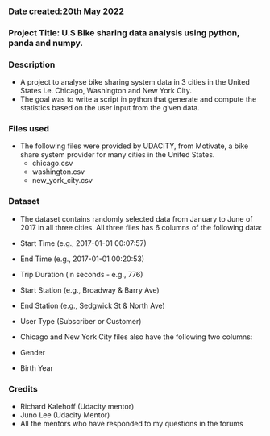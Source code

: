 
### Date created:20th May 2022


### Project Title: U.S Bike sharing data analysis using python, panda and numpy.

### Description
- A project to analyse bike sharing system data in 3 cities in the United States i.e. Chicago, Washington and New York City.
- The goal was to write a script in python that generate and compute the statistics based on the user input from the given data.

### Files used
- The following files were provided by UDACITY, from Motivate, a bike share system provider for many cities in the United States.
  - chicago.csv
  - washington.csv
  - new_york_city.csv

### Dataset
- The dataset contains randomly selected data from January to June of 2017 in all three cities. All three files has 6 columns of the following data:
 - Start Time (e.g., 2017-01-01 00:07:57)
 - End Time (e.g., 2017-01-01 00:20:53)
 - Trip Duration (in seconds - e.g., 776)
 - Start Station (e.g., Broadway & Barry Ave)
 - End Station (e.g., Sedgwick St & North Ave)
 - User Type (Subscriber or Customer)
- Chicago and New York City files also have the following two columns:

 - Gender
 - Birth Year


### Credits
- Richard Kalehoff (Udacity mentor)
- Juno Lee (Udacity Mentor)
- All the  mentors who have responded to my questions in the forums
